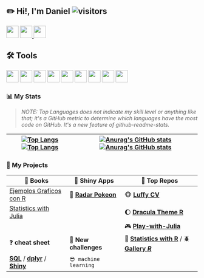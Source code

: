 ## ✏️ **Hi!, I'm Daniel** ![visitors](https://visitor-badge.glitch.me/badge?page_id=daniel-rojsanch.daniel-rojsanch&left_color=yellow&right_color=blue)

  <a href = "https://www.linkedin.com/in/daniel-rojsanch/"> <img height="32" width="32" src="https://cdn.simpleicons.org/LinkedIn" /></a> <a href = "mailto:daniel.rojsanch@gmail.com"><img height="32" width="32" src="https://cdn.simpleicons.org/Gmail" /> </a> <a href = "https://t.me/daniel_rojsanch"><img height="32" width="32" src="https://cdn.simpleicons.org/Telegram" /> </a>


## **🛠️ Tools**  
  
<img height="32" width="32" src="https://cdn.simpleicons.org/R" /> <img height="32" width="32" src="https://cdn.simpleicons.org/Julia" /> <img height="32" width="32" src="https://cdn.simpleicons.org/LaTeX" /> <img height="32" width="32" src="https://cdn.simpleicons.org/MySQL" /> <img height="32" width="32" src="https://cdn.simpleicons.org/Markdown" /> <img height="32" width="32" src="https://cdn.simpleicons.org/VisualStudioCode" /> <img height="32" width="32" src="https://cdn.simpleicons.org/Jupyter" /> <img height="32" width="32" src="https://cdn.simpleicons.org/PowerBi" /> <img height="32" width="32" src="https://cdn.simpleicons.org/Linux/000000" />


### :bar_chart: My Stats

> *NOTE: Top Languages does not indicate my skill level or anything like that; it's a GitHub metric to determine which languages have the most code on GitHub. It's a new feature of github-readme-stats.*

| [![Top Langs](https://github-readme-stats-goku.vercel.app/api/top-langs/?username=daniel-rojsanch&layout=compact&hide=jupyter%20notebook,html,css&theme=flag-india#gh-light-mode-only)](https://github.com/anuraghazra/github-readme-stats#gh-light-mode-only)[![Top Langs](https://github-readme-stats-goku.vercel.app/api/top-langs/?username=daniel-rojsanch&layout=compact&hide=jupyter%20notebook,html,css&theme=codeSTACKr#gh-dark-mode-only)](https://github.com/anuraghazra/github-readme-stats#gh-dark-mode-only) | [![Anurag's GitHub stats](https://github-readme-stats-goku.vercel.app/api?username=daniel-rojsanch&show_icons=true&theme=buefy#gh-light-mode-only)](https://github.com/anuraghazra/github-readme-stats#gh-light-mode-only) [![Anurag's GitHub stats](https://github-readme-stats-goku.vercel.app/api?username=daniel-rojsanch&show_icons=true&theme=vue-dark#gh-dark-mode-only)](https://github.com/anuraghazra/github-readme-stats#gh-dark-mode-only) |
|-----|-----|
<!--[](./profile-3d-contrib/profile-season-animate.svg)-->

### 📌 My Projects


| 📙 Books| 🎸 Shiny Apps | 🚀 Top Repos |
|----------|----------------|--------------|
|[Ejemplos Graficos con R](https://daniel-rojsanch.github.io/50-Ejemplos-Graficos-con-R/intro.html)|🐸 [**Radar Pokeon**](https://daniel-rojsanch.shinyapps.io/radar_pokemon/)| 🐵 [**Luffy CV**](https://github.com/daniel-rojsanch/Luffy-awesome-cv) |
|[Statistics with Julia ](https://daniel-rojsanch.github.io/Statistics-with-Julia/intro.html) |   | 🌔 [**Dracula Theme R**](https://github.com/daniel-rojsanch/dracula-theme-R)  |
||  |🎮 [**Play-with-Julia**](https://github.com/daniel-rojsanch/Play-with-Julia)|
|❓ **cheat sheet** | 🍕 **New challenges**  |🌻 [**Statistics with R**](https://github.com/daniel-rojsanch/Statistics-wit) / 🪲 [**Gallery *R***](https://github.com/daniel-rojsanch/Gallery-R)|
| [**SQL**](https://learnsql.com/blog/sql-basics-cheat-sheet/sql-basics-cheat-sheet-a4.pdf) / [**dplyr**](https://www.rstudio.com/wp-content/uploads/2015/02/data-wrangling-cheatsheet.pdf) / [**Shiny**](https://shiny.rstudio.com/images/shiny-cheatsheet.pdf) | ```😎 machine learning```  |  |

